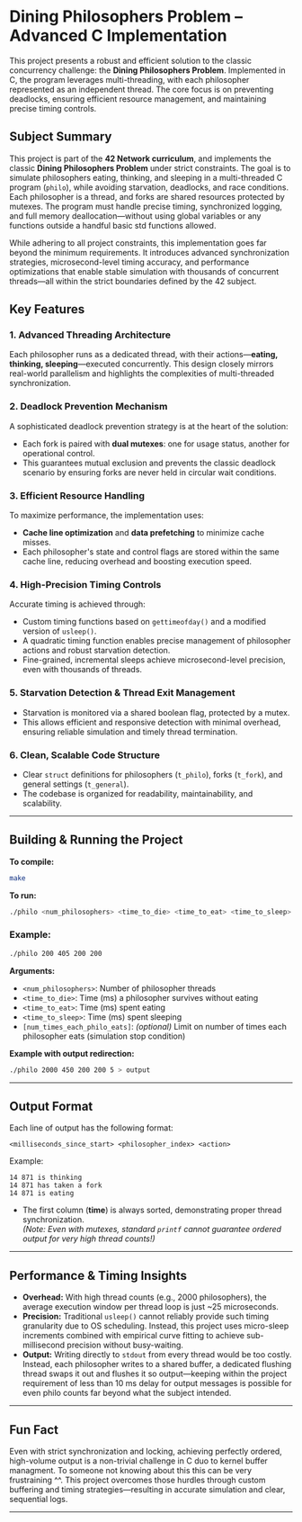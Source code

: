 # Dining Philosophers Problem – Advanced C Implementation

This project presents a robust and efficient solution to the classic concurrency challenge: the **Dining Philosophers Problem**. Implemented in C, the program leverages multi-threading, with each philosopher represented as an independent thread. The core focus is on preventing deadlocks, ensuring efficient resource management, and maintaining precise timing controls.

## Subject Summary

This project is part of the **42 Network curriculum**, and implements the classic **Dining Philosophers Problem** under strict constraints. The goal is to simulate philosophers eating, thinking, and sleeping in a multi-threaded C program (`philo`), while avoiding starvation, deadlocks, and race conditions. Each philosopher is a thread, and forks are shared resources protected by mutexes. The program must handle precise timing, synchronized logging, and full memory deallocation—without using global variables or any functions outside a handful basic std functions allowed.

While adhering to all project constraints, this implementation goes far beyond the minimum requirements. It introduces advanced synchronization strategies, microsecond-level timing accuracy, and performance optimizations that enable stable simulation with thousands of concurrent threads—all within the strict boundaries defined by the 42 subject.


## Key Features

### 1. Advanced Threading Architecture
Each philosopher runs as a dedicated thread, with their actions—**eating, thinking, sleeping**—executed concurrently. This design closely mirrors real-world parallelism and highlights the complexities of multi-threaded synchronization.

### 2. Deadlock Prevention Mechanism
A sophisticated deadlock prevention strategy is at the heart of the solution:
- Each fork is paired with **dual mutexes**: one for usage status, another for operational control.
- This guarantees mutual exclusion and prevents the classic deadlock scenario by ensuring forks are never held in circular wait conditions.

### 3. Efficient Resource Handling
To maximize performance, the implementation uses:
- **Cache line optimization** and **data prefetching** to minimize cache misses.
- Each philosopher's state and control flags are stored within the same cache line, reducing overhead and boosting execution speed.

### 4. High-Precision Timing Controls
Accurate timing is achieved through:
- Custom timing functions based on `gettimeofday()` and a modified version of `usleep()`.
- A quadratic timing function enables precise management of philosopher actions and robust starvation detection.
- Fine-grained, incremental sleeps achieve microsecond-level precision, even with thousands of threads.

### 5. Starvation Detection & Thread Exit Management
- Starvation is monitored via a shared boolean flag, protected by a mutex.
- This allows efficient and responsive detection with minimal overhead, ensuring reliable simulation and timely thread termination.

### 6. Clean, Scalable Code Structure
- Clear `struct` definitions for philosophers (`t_philo`), forks (`t_fork`), and general settings (`t_general`).
- The codebase is organized for readability, maintainability, and scalability.

---

## Building & Running the Project

**To compile:**
```sh
make
```

**To run:**
```sh
./philo <num_philosophers> <time_to_die> <time_to_eat> <time_to_sleep> [num_times_each_philo_eats]
```

### Example:
```sh
./philo 200 405 200 200
```

**Arguments:**
- `<num_philosophers>`: Number of philosopher threads
- `<time_to_die>`: Time (ms) a philosopher survives without eating
- `<time_to_eat>`: Time (ms) spent eating
- `<time_to_sleep>`: Time (ms) spent sleeping
- `[num_times_each_philo_eats]`: *(optional)* Limit on number of times each philosopher eats (simulation stop condition)

**Example with output redirection:**
```sh
./philo 2000 450 200 200 5 > output
```

---

## Output Format

Each line of output has the following format:
```
<milliseconds_since_start> <philosopher_index> <action>
```
Example:
```
14 871 is thinking
14 871 has taken a fork
14 871 is eating
```
- The first column (**time**) is always sorted, demonstrating proper thread synchronization.  
  *(Note: Even with mutexes, standard `printf` cannot guarantee ordered output for very high thread counts!)*

---

## Performance & Timing Insights

- **Overhead:** With high thread counts (e.g., 2000 philosophers), the average execution window per thread loop is just ~25 microseconds.
- **Precision:** Traditional `usleep()` cannot reliably provide such timing granularity due to OS scheduling. Instead, this project uses micro-sleep increments combined with empirical curve fitting to achieve sub-millisecond precision without busy-waiting.
- **Output:** Writing directly to `stdout` from every thread would be too costly. Instead, each philosopher writes to a shared buffer, a dedicated flushing thread swaps it out and flushes it so output—keeping within the project requirement of less than 10 ms delay for output messages is possible for even philo counts far beyond what the subject intended.

---

## Fun Fact

Even with strict synchronization and locking, achieving perfectly ordered, high-volume output is a non-trivial challenge in C duo to kernel buffer managment. To someone not knowing about this this can be very frustraining ^^. This project overcomes those hurdles through custom buffering and timing strategies—resulting in accurate simulation and clear, sequential logs.

---
